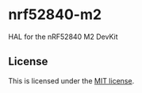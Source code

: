# nrf52840-m2

HAL for the nRF52840 M2 DevKit

## License
This is licensed under the [MIT license](./LICENSE).

